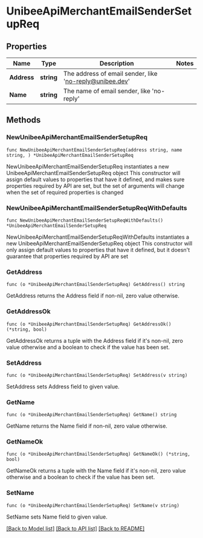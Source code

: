 # UnibeeApiMerchantEmailSenderSetupReq

## Properties

Name | Type | Description | Notes
------------ | ------------- | ------------- | -------------
**Address** | **string** | The address of email sender, like &#39;no-reply@unibee.dev&#39; | 
**Name** | **string** | The name of email sender, like &#39;no-reply&#39; | 

## Methods

### NewUnibeeApiMerchantEmailSenderSetupReq

`func NewUnibeeApiMerchantEmailSenderSetupReq(address string, name string, ) *UnibeeApiMerchantEmailSenderSetupReq`

NewUnibeeApiMerchantEmailSenderSetupReq instantiates a new UnibeeApiMerchantEmailSenderSetupReq object
This constructor will assign default values to properties that have it defined,
and makes sure properties required by API are set, but the set of arguments
will change when the set of required properties is changed

### NewUnibeeApiMerchantEmailSenderSetupReqWithDefaults

`func NewUnibeeApiMerchantEmailSenderSetupReqWithDefaults() *UnibeeApiMerchantEmailSenderSetupReq`

NewUnibeeApiMerchantEmailSenderSetupReqWithDefaults instantiates a new UnibeeApiMerchantEmailSenderSetupReq object
This constructor will only assign default values to properties that have it defined,
but it doesn't guarantee that properties required by API are set

### GetAddress

`func (o *UnibeeApiMerchantEmailSenderSetupReq) GetAddress() string`

GetAddress returns the Address field if non-nil, zero value otherwise.

### GetAddressOk

`func (o *UnibeeApiMerchantEmailSenderSetupReq) GetAddressOk() (*string, bool)`

GetAddressOk returns a tuple with the Address field if it's non-nil, zero value otherwise
and a boolean to check if the value has been set.

### SetAddress

`func (o *UnibeeApiMerchantEmailSenderSetupReq) SetAddress(v string)`

SetAddress sets Address field to given value.


### GetName

`func (o *UnibeeApiMerchantEmailSenderSetupReq) GetName() string`

GetName returns the Name field if non-nil, zero value otherwise.

### GetNameOk

`func (o *UnibeeApiMerchantEmailSenderSetupReq) GetNameOk() (*string, bool)`

GetNameOk returns a tuple with the Name field if it's non-nil, zero value otherwise
and a boolean to check if the value has been set.

### SetName

`func (o *UnibeeApiMerchantEmailSenderSetupReq) SetName(v string)`

SetName sets Name field to given value.



[[Back to Model list]](../README.md#documentation-for-models) [[Back to API list]](../README.md#documentation-for-api-endpoints) [[Back to README]](../README.md)



